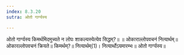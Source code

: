 ```yaml
---
index: 8.3.20
sutra: ओतो गार्ग्यस्य

---
```

ओतो गार्ग्यस्य किमर्थमिदमुच्यते न लोपः शाकल्यस्येत्येव सिद्धम्?॥ ॥ ओकाराल्लोपवचनं नित्यार्थम्॥ ओकारल्लोपवचनं क्रियते॥ किमर्थम्?॥ नित्यार्थम्(1)। नित्यार्थोऽयमारम्भः॥ ओतो गार्ग्यस्य॥